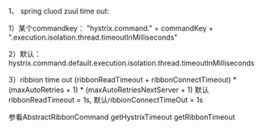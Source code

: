 1、 spring cluod zuul time out:

1）某个commandkey： "hystrix.command." + commandKey + ".execution.isolation.thread.timeoutInMilliseconds"

2）默认： hystrix.command.default.execution.isolation.thread.timeoutInMilliseconds   

3）ribbion time out
    (ribbonReadTimeout + ribbonConnectTimeout) * (maxAutoRetries + 1) * (maxAutoRetriesNextServer + 1)
    默认ribbonReadTimeout = 1s, 默认ribbionConnectTimeOut = 1s
    
 参看AbstractRibbonCommand  getHystrixTimeout  getRibbonTimeout
